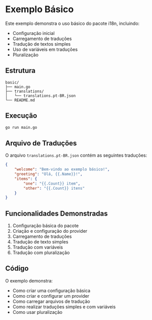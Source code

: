 # Exemplo Básico

Este exemplo demonstra o uso básico do pacote i18n, incluindo:
- Configuração inicial
- Carregamento de traduções
- Tradução de textos simples
- Uso de variáveis em traduções
- Pluralização

## Estrutura

```
basic/
├── main.go
├── translations/
│   └── translations.pt-BR.json
└── README.md
```

## Execução

```bash
go run main.go
```

## Arquivo de Traduções

O arquivo `translations.pt-BR.json` contém as seguintes traduções:

```json
{
    "welcome": "Bem-vindo ao exemplo básico!",
    "greeting": "Olá, {{.Name}}!",
    "items": {
        "one": "{{.Count}} item",
        "other": "{{.Count}} itens"
    }
}
```

## Funcionalidades Demonstradas

1. Configuração básica do pacote
2. Criação e configuração do provider
3. Carregamento de traduções
4. Tradução de texto simples
5. Tradução com variáveis
6. Tradução com pluralização

## Código

O exemplo demonstra:
- Como criar uma configuração básica
- Como criar e configurar um provider
- Como carregar arquivos de tradução
- Como realizar traduções simples e com variáveis
- Como usar pluralização
